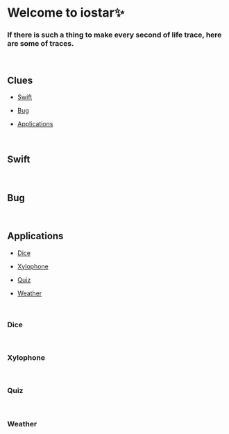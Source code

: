 Welcome to iostar✨
===

### If there is such a thing to make every second of life trace, here are some of traces.     
<br>

## Clues  
* [Swift](#swift)      

* [Bug](#bug)          

* [Applications](#applications)   
<br>

## Swift   

<br>   

## Bug   

<br>   

## Applications   
* [Dice](#dice)   

* [Xylophone](#xylophone)   

* [Quiz](#quiz)   

* [Weather](#weather)    

<br>

### Dice  

<br>   

### Xylophone   

<br>  

### Quiz  

<br>


### Weather  

<br>









 








